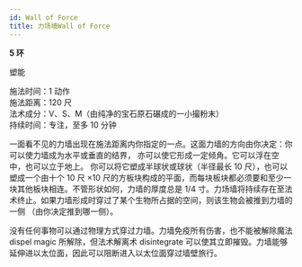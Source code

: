 ```yaml
---
id: Wall of Force
title: 力场墙Wall of Force
---
```


**5 环**

塑能

施法时间：1 动作  
施法距离：120 尺  
法术成分：V、S、M（由纯净的宝石原石碾成的一小撮粉末）  
持续时间：专注，至多 10 分钟

一面看不见的力墙出现在施法距离内你指定的一点。这面力墙的方向由你决定：你可以使力墙成为水平或垂直的结界，
亦可以使它形成一定倾角。它可以浮在空中，也可以立于地上。
你可以将它塑成半球状或球状（半径最长 10 尺），也可以塑成一个由十个 10 尺 ×10 尺的方板块构成的平面，而每块板块都必须要和至少一块其他板块相连。不管形状如何，力墙的厚度总是 1/4 寸。力场墙将持续存在至法术终止。如果力墙形成时穿过了某个生物所占据的空间，则该生物会被推到力墙的一侧
（由你决定推到哪一侧）。

没有任何事物可以通过物理方式穿过力墙。力墙免疫所有伤害，也不能被解除魔法
dispel magic 所解除，但法术解离术
disintegrate 可以使其立即摧毁。力墙能够延伸进以太位面，因此可以阻断进入以太位面穿过墙壁旅行。
